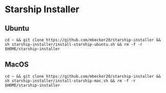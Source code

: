 # Starship Installer

## Ubuntu
```
cd ~ && git clone https://github.com/mbecker20/starship-installer && sh starship-installer/install-starship-ubuntu.sh && rm -f -r $HOME/starship-installer
```

## MacOS
```
cd ~ && git clone https://github.com/mbecker20/starship-installer && sh starship-installer/install-starship-mac.sh && rm -f -r $HOME/starship-installer
```